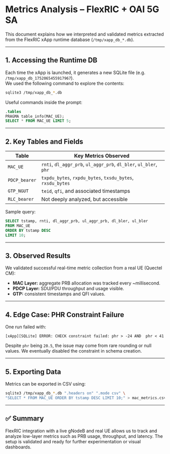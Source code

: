 # Metrics Analysis – FlexRIC + OAI 5G SA

This document explains how we interpreted and validated metrics extracted from the FlexRIC xApp runtime database (`/tmp/xapp_db_*.db`).

---

## 1. Accessing the Runtime DB

Each time the xApp is launched, it generates a new SQLite file (e.g. `/tmp/xapp_db_1752065455917967`).  
We used the following command to explore the contents:

```bash
sqlite3 /tmp/xapp_db_*.db
```

Useful commands inside the prompt:

```sql
.tables
PRAGMA table_info(MAC_UE);
SELECT * FROM MAC_UE LIMIT 5;
```

---

## 2. Key Tables and Fields

| Table         | Key Metrics Observed                                              |
| ------------- | ----------------------------------------------------------------- |
| `MAC_UE`      | `rnti`, `dl_aggr_prb`, `ul_aggr_prb`, `dl_bler`, `ul_bler`, `phr` |
| `PDCP_bearer` | `txpdu_bytes`, `rxpdu_bytes`, `txsdu_bytes`, `rxsdu_bytes`        |
| `GTP_NGUT`    | `teid`, `qfi`, and associated timestamps                          |
| `RLC_bearer`  | Not deeply analyzed, but accessible                               |

Sample query:

```sql
SELECT tstamp, rnti, dl_aggr_prb, ul_aggr_prb, dl_bler, ul_bler
FROM MAC_UE
ORDER BY tstamp DESC
LIMIT 10;
```

---

## 3. Observed Results

We validated successful real-time metric collection from a real UE (Quectel CM):

* **MAC Layer:** aggregate PRB allocation was tracked every \~millisecond.
* **PDCP Layer:** SDU/PDU throughput and usage visible.
* **GTP:** consistent timestamps and QFI values.

---

## 4. Edge Case: PHR Constraint Failure

One run failed with:

```
[xApp][SQLite] ERROR: CHECK constraint failed: phr > -24 AND  phr < 41
```

Despite `phr` being `20.5`, the issue may come from rare rounding or null values.
We eventually disabled the constraint in schema creation.

---

## 5. Exporting Data

Metrics can be exported in CSV using:

```bash
sqlite3 /tmp/xapp_db_*.db ".headers on" ".mode csv" \
"SELECT * FROM MAC_UE ORDER BY tstamp DESC LIMIT 10;" > mac_metrics.csv
```

---

## ✅ Summary

FlexRIC integration with a live gNodeB and real UE allows us to track and analyze low-layer metrics such as PRB usage, throughput, and latency.
The setup is validated and ready for further experimentation or visual dashboards.
